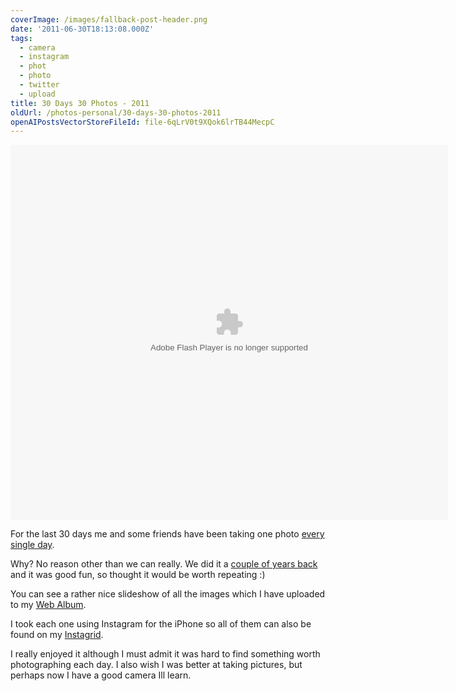 ```yaml
---
coverImage: /images/fallback-post-header.png
date: '2011-06-30T18:13:08.000Z'
tags:
  - camera
  - instagram
  - phot
  - photo
  - twitter
  - upload
title: 30 Days 30 Photos - 2011
oldUrl: /photos-personal/30-days-30-photos-2011
openAIPostsVectorStoreFileId: file-6qLrV0t9XQok6lrTB44MecpC
---
```


<embed type="application/x-shockwave-flash" src="https://picasaweb.google.com/s/c/bin/slideshow.swf" width="700" height="600" flashvars="host=picasaweb.google.com&hl=en_GB&feat=flashalbum&RGB=0x000000&feed=https%3A%2F%2Fpicasaweb.google.com%2Fdata%2Ffeed%2Fapi%2Fuser%2Fmike.cann%2Falbumid%2F5624071118328145361%3Falt%3Drss%26kind%3Dphoto%26hl%3Den_GB" pluginspage="https://www.macromedia.com/go/getflashplayer"></embed>

For the last 30 days me and some friends have been taking one photo [every single day](https://twitter.com/#!/mikeysee).

<!-- more -->

Why? No reason other than we can really. We did it a [couple of years back](https://picasaweb.google.com/mike.cann/1Photo1Month) and it was good fun, so thought it would be worth repeating :)

You can see a rather nice slideshow of all the images which I have uploaded to my [Web Album](https://picasaweb.google.com/lh/myphotos).

I took each one using Instagram for the iPhone so all of them can also be found on my [Instagrid](https://instagrid.me/mikeysee/).

I really enjoyed it although I must admit it was hard to find something worth photographing each day. I also wish I was better at taking pictures, but perhaps now I have a good camera Ill learn.
